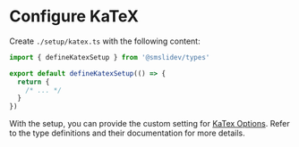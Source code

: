 # Configure KaTeX

<Environment type="node" />

Create `./setup/katex.ts` with the following content:

```ts
import { defineKatexSetup } from '@smslidev/types'

export default defineKatexSetup(() => {
  return {
    /* ... */
  }
})
```

With the setup, you can provide the custom setting for [KaTex Options](https://katex.org/docs/options.html). Refer to the type definitions and their documentation for more details.
